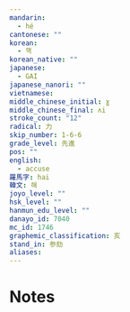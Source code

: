 ```yaml
---
mandarin:
  - hé
cantonese: ""
korean:
  - 핵
korean_native: ""
japanese:
  - GAI
japanese_nanori: ""
vietnamese:
middle_chinese_initial: ɣ
middle_chinese_final: ʌi
stroke_count: "12"
radical: 力
skip_number: 1-6-6
grade_level: 先進
pos: ""
english:
  - accuse
羅馬字: hai
韓文: 해
joyo_level: ""
hsk_level: ""
hanmun_edu_level: ""
danayo_id: 7040
mc_id: 1746
graphemic_classification: 亥
stand_in: 参劾
aliases:
---
```


# Notes
